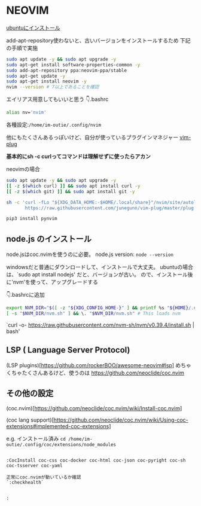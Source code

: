 # NEOVIM

[ubuntuにインストール](https://github.com/neovim/neovim/wiki/Installing-Neovim#ubuntu)

add-apt-repository使わないと、古いバージョンをインストールするため
下記の手順で実施

```sh
sudo apt update -y && sudo apt upgrade -y
sudo apt-get install software-properties-common -y
sudo add-apt-repository ppa:neovim-ppa/stable
sudo apt-get update -y
sudo apt-get install neovim -y
nvim --version # 7以上であることを確認
```

エイリアス用意してもいいと思う
👇.bashrc
```sh
alias nv='nvim'
```

各種設定:`/home/im-outie/.config/nvim`

他にもたくさんあるっぽいけど、自分が使っているプラグインマネジャー
[vim-plug](https://github.com/junegunn/vim-plug)

**基本的にsh -c curlってコマンドは理解せずに使ったらアカン**

neovimの場合
```sh
sudo apt update -y && sudo apt upgrade -y
[[ -z $(which curl) ]] && sudo apt install curl -y
[[ -z $(which git) ]] && sudo apt install git -y

sh -c 'curl -fLo "${XDG_DATA_HOME:-$HOME/.local/share}"/nvim/site/autoload/plug.vim --create-dirs \
       https://raw.githubusercontent.com/junegunn/vim-plug/master/plug.vim'
```

```sh
pip3 install pynvim
```

## node.js のインストール

node.jsはcoc.nvimを使うのに必要。
node.js version: `node --version` 

windowsだと普通にダウンロードして、インストールで大丈夫。
ubuntuの場合は、`sudo apt install nodejs' だと、バージョンが古い。
ので、インストール後に'nvm'を使って、アップグレードする

👇.bashrcに追加
```sh
export NVM_DIR="$([ -z "${XDG_CONFIG_HOME-}" ] && printf %s "${HOME}/.nvm" || printf %s "${XDG_CONFIG_HOME}/nvm")"
[ -s "$NVM_DIR/nvm.sh" ] && \. "$NVM_DIR/nvm.sh" # This loads nvm
```
`curl -o- https://raw.githubusercontent.com/nvm-sh/nvm/v0.39.4/install.sh | bash'


## LSP ( Language Server Protocol)

(LSP plugins)[https://github.com/rockerBOO/awesome-neovim#lsp]
めちゃくちゃたくさんあるけど、使うのは
https://github.com/neoclide/coc.nvim


## その他の設定

(coc.nvim)[https://github.com/neoclide/coc.nvim/wiki/Install-coc.nvim]

(coc lang support)[https://github.com/neoclide/coc.nvim/wiki/Using-coc-extensions#implemented-coc-extensions]

e.g. インストール済み
`cd /home/im-outie/.config/coc/extensions/node_modules`
```

:CocInstall coc-css coc-docker coc-html coc-json coc-pyright coc-sh coc-tsserver coc-yaml

正常にcoc.nvimが動いているか確認
`:checkhealth`


:
